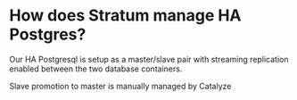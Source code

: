 # How does Stratum manage HA Postgres?

Our HA Postgresql is setup as a master/slave pair with streaming replication enabled between the two database containers.

Slave promotion to master is manually managed by Catalyze 
